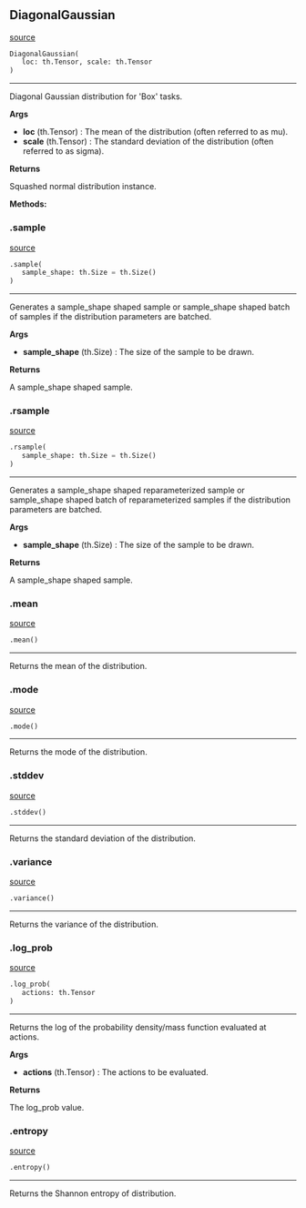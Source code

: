 #


## DiagonalGaussian
[source](https://github.com/RLE-Foundation/rllte/blob/main/rllte/xplore/distribution/diagonal_gaussian.py/#L32)
```python 
DiagonalGaussian(
   loc: th.Tensor, scale: th.Tensor
)
```


---
Diagonal Gaussian distribution for 'Box' tasks.


**Args**

* **loc** (th.Tensor) : The mean of the distribution (often referred to as mu).
* **scale** (th.Tensor) : The standard deviation of the distribution (often referred to as sigma).


**Returns**

Squashed normal distribution instance.


**Methods:**


### .sample
[source](https://github.com/RLE-Foundation/rllte/blob/main/rllte/xplore/distribution/diagonal_gaussian.py/#L50)
```python
.sample(
   sample_shape: th.Size = th.Size()
)
```

---
Generates a sample_shape shaped sample or sample_shape shaped batch of
samples if the distribution parameters are batched.


**Args**

* **sample_shape** (th.Size) : The size of the sample to be drawn.


**Returns**

A sample_shape shaped sample.

### .rsample
[source](https://github.com/RLE-Foundation/rllte/blob/main/rllte/xplore/distribution/diagonal_gaussian.py/#L62)
```python
.rsample(
   sample_shape: th.Size = th.Size()
)
```

---
Generates a sample_shape shaped reparameterized sample or sample_shape shaped batch of
reparameterized samples if the distribution parameters are batched.


**Args**

* **sample_shape** (th.Size) : The size of the sample to be drawn.


**Returns**

A sample_shape shaped sample.

### .mean
[source](https://github.com/RLE-Foundation/rllte/blob/main/rllte/xplore/distribution/diagonal_gaussian.py/#L75)
```python
.mean()
```

---
Returns the mean of the distribution.

### .mode
[source](https://github.com/RLE-Foundation/rllte/blob/main/rllte/xplore/distribution/diagonal_gaussian.py/#L80)
```python
.mode()
```

---
Returns the mode of the distribution.

### .stddev
[source](https://github.com/RLE-Foundation/rllte/blob/main/rllte/xplore/distribution/diagonal_gaussian.py/#L85)
```python
.stddev()
```

---
Returns the standard deviation of the distribution.

### .variance
[source](https://github.com/RLE-Foundation/rllte/blob/main/rllte/xplore/distribution/diagonal_gaussian.py/#L90)
```python
.variance()
```

---
Returns the variance of the distribution.

### .log_prob
[source](https://github.com/RLE-Foundation/rllte/blob/main/rllte/xplore/distribution/diagonal_gaussian.py/#L94)
```python
.log_prob(
   actions: th.Tensor
)
```

---
Returns the log of the probability density/mass function evaluated at actions.


**Args**

* **actions** (th.Tensor) : The actions to be evaluated.


**Returns**

The log_prob value.

### .entropy
[source](https://github.com/RLE-Foundation/rllte/blob/main/rllte/xplore/distribution/diagonal_gaussian.py/#L105)
```python
.entropy()
```

---
Returns the Shannon entropy of distribution.
